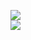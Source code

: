 [![](https://img.shields.io/badge/Made%20With-Github%20Spray-lightgrey.svg?style=for-the-badge&logo=github)](https://github.com/Annihil/github-spray#17876)  
[![](https://i.imgur.com/2DrTn0Z.gif)](https://github.com/Annihil/github-spray)
